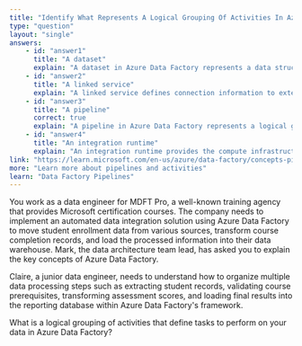 ```yaml
---
title: "Identify What Represents A Logical Grouping Of Activities In Azure Data Factory"
type: "question"
layout: "single"
answers:
    - id: "answer1"
      title: "A dataset"
      explain: "A dataset in Azure Data Factory represents a data structure that points to or references the data you want to use in your activities. It's a representation of data but not a grouping of activities or tasks."
    - id: "answer2"
      title: "A linked service"
      explain: "A linked service defines connection information to external resources such as databases, file systems, or cloud storage. It provides connectivity but doesn't group activities or define tasks to perform on data."
    - id: "answer3"
      title: "A pipeline"
      correct: true
      explain: "A pipeline in Azure Data Factory represents a logical grouping of activities that together perform a specific task or data processing workflow. It defines the sequence of operations such as copying data, transforming records, or orchestrating complex data integration processes, allowing you to organize and execute related activities as a cohesive unit."
    - id: "answer4"
      title: "An integration runtime"
      explain: "An integration runtime provides the compute infrastructure used by Azure Data Factory to provide data integration capabilities across different network environments. It's not responsible for grouping activities or defining data processing tasks."
link: "https://learn.microsoft.com/en-us/azure/data-factory/concepts-pipelines-activities"
more: "Learn more about pipelines and activities"
learn: "Data Factory Pipelines"
---
```


You work as a data engineer for MDFT Pro, a well-known training agency that provides Microsoft certification courses. The company needs to implement an automated data integration solution using Azure Data Factory to move student enrollment data from various sources, transform course completion records, and load the processed information into their data warehouse. Mark, the data architecture team lead, has asked you to explain the key concepts of Azure Data Factory.

Claire, a junior data engineer, needs to understand how to organize multiple data processing steps such as extracting student records, validating course prerequisites, transforming assessment scores, and loading final results into the reporting database within Azure Data Factory's framework.

What is a logical grouping of activities that define tasks to perform on your data in Azure Data Factory?